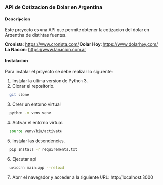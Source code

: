 ### API de Cotizacion de Dolar en Argentina

#### Descripcion

Este proyecto es una API que permite obtener la cotizacion del dolar en Argentina de distintas fuentes.

**Cronista**: https://www.cronista.com/
**Dolar Hoy**: https://www.dolarhoy.com/
**La Nacion**: https://www.lanacion.com.ar

#### Instalacion

Para instalar el proyecto se debe realizar lo siguiente:

1. Instalar la ultima version de Python 3.
2. Clonar el repositorio.

```bash
  git clone
```

3. Crear un entorno virtual.

```bash
  python -m venv venv
```

4. Activar el entorno virtual.

```bash
  source venv/bin/activate
```

5. Instalar las dependencias.

```bash
  pip install -r requirements.txt
```

6. Ejecutar api

```bash
  uvicorn main:app --reload
```

7. Abrir el navegador y acceder a la siguiente URL: http://localhost:8000
